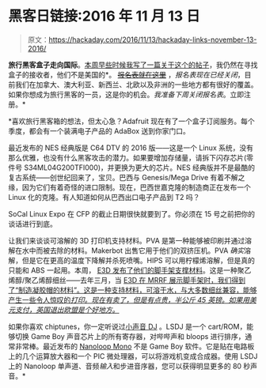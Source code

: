 # 黑客日链接:2016 年 11 月 13 日

> 原文：<https://hackaday.com/2016/11/13/hackaday-links-november-13-2016/>

**旅行黑客盒子走向国际**。[本周早些时候我写了一篇关于这个的帖子](http://hackaday.com/2016/11/08/the-travelling-hackerbox-is-going-international/)，我仍然在寻找盒子的接收者，他们不是美国的*。 ~~[报名表就在这里](http://nope)~~ ，*报名表现在已经关闭*，目前我们在加拿大、澳大利亚、新西兰、北欧以及非洲的一些地方都有很好的覆盖。如果你想成为旅行黑客的一员，这是你的机会。*我准备下周关闭报名表*。立即注册。*

 *喜欢旅行黑客箱的想法，但太心急？Adafruit 现在有了一个盒子订阅服务。每个季度，都会有一个装满电子产品的 AdaBox 送到你家门口。

最近发布的 NES 经典版是 C64 DTV 的 2016 版——这是一个 Linux 系统，没有那么优雅，也没有什么黑客攻击的潜力。如果要增加存储量，请拆下闪存芯片(零件号 S34ML04G200TFI000)，并更换为更大的芯片。NES 经典版并不是最酷的复古系统——创世纪回来了，宝贝。巴西与 Genesis/Mega Drive 有着不解之缘，因为它们有着奇怪的进口限制。现在，巴西世嘉克隆的制造商正在发布一个 Linux 化的克隆。有人知道如何从巴西出口电子产品到 T2 吗？

SoCal Linux Expo 在 CFP 的截止日期很快就要到了。你必须在 15 号之前把你的谈话进行到底。

让我们来谈谈可溶解的 3D 打印机支持材料。PVA 是第一种能够被印刷并通过溶解在水中而被去除的材料。Makerbot 出售它用于他们的双挤压机。PVA *确实*溶解，但是它在更高的温度下降解并杀死喷嘴。HIPS 可以用柠檬烯溶解，但是真的只能和 ABS 一起用。本周， [E3D 发布了他们的脚手架支撑材料](http://e3d-online.com/Scaffold-Support-Material)。这是一种聚乙烯醇/聚乙烯醇细丝——去年三月，当 [E3D 在 MRRF 展示脚手架时，我们得到了“制造凝胶帽的材料”。这是一种支持材料，可溶于水，与大多数细丝兼容，能够产生一些令人惊叹的*打印。现在有卖了，但是有点贵，半公斤 45 英镑。如果用美元支付，英国退出欧盟是个好地方。*](http://hackaday.com/2016/03/30/mrrf-innovating-extruders-and-dissolvable-filament/)

如果你喜欢 chiptunes，你一定听说过[小声音 DJ](http://www.littlesounddj.com/lsd/) 。LSDJ 是一个 cart/ROM，能够切换 Game Boy 声音芯片上的所有寄存器，对哔哔声和 bloops 进行排序，通常非常棒。最近发布的 [Nanoloop Mono](http://www.nanoloop.com/mono/index.html) 不是 Game Boy 软件。它是贴在电路板上的几个运算放大器和一个 PIC 微处理器，可以将游戏机变成合成器。使用 LSDJ 上的 Nanoloop 单声道、音频*输入*和步进音序器，您可以获得明显更多的 80 秒声音。*